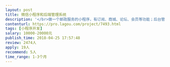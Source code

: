 ```yaml
---                
layout: post       
title: 微信小程序和后端管理系统           
description: '</br>做一个邮政服务的小程序，有订阅、商城、论坛、会员等功能；后台管理系统有对应的客户管理、商城管理、论坛管理等模块。</br>要求能随时沟通，有意向可长期合作。</br>'     
contenturl: https://pro.lagou.com/project/7493.html      
tags: [小程序开发]            
salary: 10000-20000元          
publish_time: 2018-04-25 17:57:48         
review: 2474人                   
apply: 19人                   
recommend: 5人                   
time_range: 1-3个月              
---                 
```

